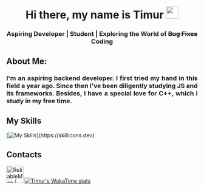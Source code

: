 <h1 align="center">Hi there, my name is Timur</a> 
<img src="https://github.com/blackcater/blackcater/raw/main/images/Hi.gif" height="32"/></h1>
<h3 align="center">Aspiring Developer | Student | Exploring the World of <del>Bug Fixes</del> Coding</h3>

<h2> About Me:</h2>   
  <h3 align="justify">I'm an aspiring backend developer. I first tried my hand in this field a year ago. Since then I've been diligently studying JS and its frameworks. Besides, I have a special love for C++, which I study in my free time.
  </h3>
<h2>My Skills</h2>
<p align="center"> 
 
[![My Skills](https://skillicons.dev/icons?i=js,nodejs,express,github,c,cpp,python,)](https://skillicons.dev)
<h2>Contacts</h2>

<a href="https://t.me/timealiver" rel="nofollow" target="_blank"><img align="left" alt="ReliableMan | Telegram" width="45" height="45" src="https://img.icons8.com/fluency/48/000000/telegram-app.png" style="max-width: 100%;"></a>&nbsp;

[![Timur's WakaTime stats](https://github-readme-stats.vercel.app/api/wakatime?username=timealiver)](https://github.com/timealiver/github-readme-stats)
